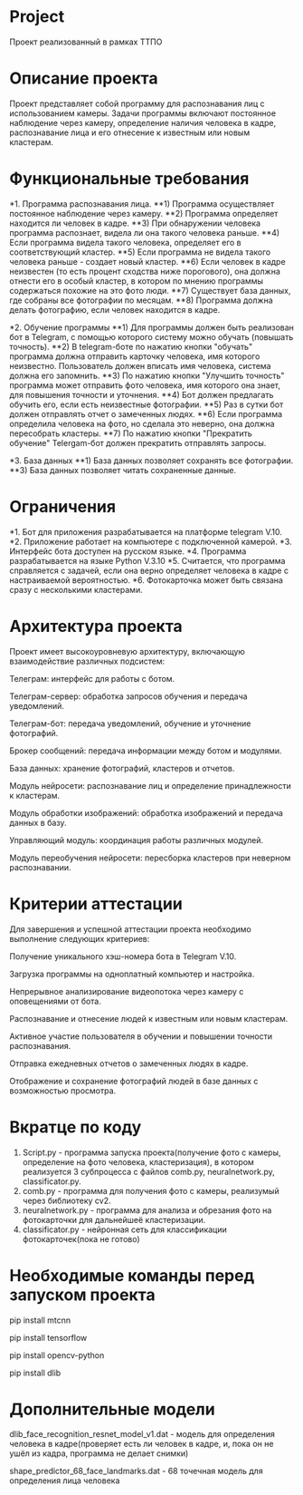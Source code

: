 # Project
Проект реализованный в рамках ТТПО

# Описание проекта
Проект представляет собой программу для распознавания лиц с использованием камеры. Задачи программы включают постоянное наблюдение через камеру, определение наличия человека в кадре, распознавание лица и его отнесение к известным или новым кластерам.

# Функциональные требования
*1. Программа распознавания лица.
**1) Программа осуществляет постоянное наблюдение через камеру.
**2) Программа определяет находится ли человек в кадре.
**3) При обнаружении человека программа распознает, видела ли она такого человека раньше. 
**4) Если программа видела такого человека, определяет его в соответствующий кластер. 
**5) Если программа не видела такого человека раньше - создает новый кластер.
**6) Если человек в кадре неизвестен (то есть процент сходства ниже порогового), она должна отнести его в особый кластер, в котором по мнению программы содержаться похожие на это фото люди.
**7) Существует база данных, где собраны все фотографии по месяцам.
**8) Программа должна делать фотографию, если человек находится в кадре.

*2. Обучение программы
**1) Для программы должен быть реализован бот в Telegram, с помощью которого систему можно обучать (повышать точность).
**2) В telegram-боте по нажатию кнопки "обучать" программа должна отправить карточку человека, имя которого неизвестно. Пользователь должен вписать имя человека, система должна его запомнить. 
**3) По нажатию кнопки "Улучшить точность" программа может отправить фото человека, имя которого она знает, для повышения точности и уточнения.
**4) Бот должен предлагать обучить его, если есть неизвестные фотографии.
**5) Раз в сутки бот должен отправлять отчет о замеченных людях.
**6) Если программа определила человека на фото, но сделала это неверно, она должна пересобрать кластеры.
**7) По нажатию кнопки "Прекратить обучение" Telergam-бот должен прекратить отправлять запросы.

*3. База данных
**1) База данных позволяет сохранять все фотографии.
**3) База данных позволяет читать сохраненные данные.

# Ограничения
*1. Бот для приложения разрабатывается на платформе telegram V.10.
*2. Приложение работает на компьютере с подключенной камерой.
*3. Интерфейс бота доступен на русском языке.
*4. Программа разрабатывается на языке Python V.3.10
*5. Считается, что программа справляется с задачей, если она верно определяет человека в кадре с настраиваемой вероятностью.
*6. Фотокарточка может быть связана сразу с несколькими кластерами.


# Архитектура проекта
Проект имеет высокоуровневую архитектуру, включающую взаимодействие различных подсистем:

Телеграм: интерфейс для работы с ботом.

Телеграм-сервер: обработка запросов обучения и передача уведомлений.

Телеграм-бот: передача уведомлений, обучение и уточнение фотографий.

Брокер сообщений: передача информации между ботом и модулями.

База данных: хранение фотографий, кластеров и отчетов.

Модуль нейросети: распознавание лиц и определение принадлежности к кластерам.

Модуль обработки изображений: обработка изображений и передача данных в базу.

Управляющий модуль: координация работы различных модулей.

Модуль переобучения нейросети: пересборка кластеров при неверном распознавании.

# Критерии аттестации
Для завершения и успешной аттестации проекта необходимо выполнение следующих критериев:

Получение уникального хэш-номера бота в Telegram V.10.

Загрузка программы на одноплатный компьютер и настройка.

Непрерывное анализирование видеопотока через камеру с оповещениями от бота.

Распознавание и отнесение людей к известным или новым кластерам.

Активное участие пользователя в обучении и повышении точности распознавания.

Отправка ежедневных отчетов о замеченных людях в кадре.

Отображение и сохранение фотографий людей в базе данных с возможностью просмотра.

# Вкратце по коду

1) Script.py - программа запуска проекта(получение фото с камеры, определение на фото человека, кластеризация), в котором реализуется 3 субпроцесса с файлов comb.py, neuralnetwork.py, сlassificator.py.
2) comb.py - программа для получения фото с камеры, реализумый через библиотеку cv2.
3) neuralnetwork.py - программа для анализа и обрезания фото на фотокарточки для дальнейшеё кластеризации.
4) сlassificator.py - нейронная сеть для классификации фотокарточек(пока не готово)

# Необходимые команды перед запуском проекта

pip install mtcnn

pip install tensorflow

pip install opencv-python

pip install dlib

# Дополнительные модели
dlib_face_recognition_resnet_model_v1.dat - модель для определения человека в кадре(проверяет есть ли человек в кадре, и, пока он не ушёл из кадра, программа не делает снимки)

shape_predictor_68_face_landmarks.dat - 68 точечная модель для определения лица человека
